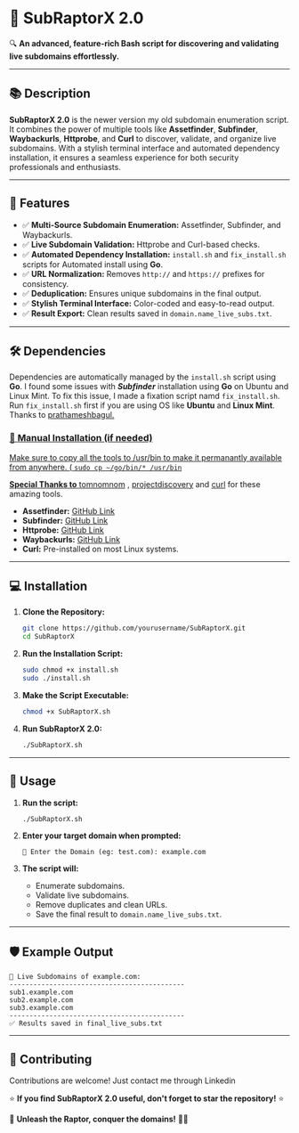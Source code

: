 
# 🦖 **SubRaptorX 2.0**  

🔍 **An advanced, feature-rich Bash script for discovering and validating live subdomains effortlessly.**  

---

## 📚 **Description**  

**SubRaptorX 2.0** is the newer version my old subdomain enumeration script. It combines the power of multiple tools like **Assetfinder**, **Subfinder**, **Waybackurls**, **Httprobe**, and **Curl** to discover, validate, and organize live subdomains. With a stylish terminal interface and automated dependency installation, it ensures a seamless experience for both security professionals and enthusiasts.  

---

## 🚀 **Features**  

- ✅ **Multi-Source Subdomain Enumeration:** Assetfinder, Subfinder, and Waybackurls.  
- ✅ **Live Subdomain Validation:** Httprobe and Curl-based checks.  
- ✅ **Automated Dependency Installation:** `install.sh` and `fix_install.sh` scripts for Automated install using ****Go****.
- ✅ **URL Normalization:** Removes `http://` and `https://` prefixes for consistency.  
- ✅ **Deduplication:** Ensures unique subdomains in the final output.  
- ✅ **Stylish Terminal Interface:** Color-coded and easy-to-read output.  
- ✅ **Result Export:** Clean results saved in `domain.name_live_subs.txt`.  

---

## 🛠️ **Dependencies**  

Dependencies are automatically managed by the `install.sh` script using ****Go****. I found some issues with ***Subfinder*** installation using ****Go**** on Ubuntu and Linux Mint. To fix this issue, I made a fixation script namd  `fix_install.sh`. Run `fix_install.sh` first if you are using OS like **Ubuntu** and **Linux Mint**. Thanks to <a href="https://medium.com/@prathameshbagul"> prathameshbagul.

### 🐧 **Manual Installation (if needed)**  
Make sure to copy all the tools to /usr/bin to make it permanantly available from anywhere.
( `sudo cp ~/go/bin/* /usr/bin`

****Special Thanks to**** [tomnomnom](https://github.com/tomnomnom) , [projectdiscovery](https://github.com/projectdiscovery) and [curl](https://github.com/curl) for these amazing tools.
- **Assetfinder:** [GitHub Link](https://github.com/tomnomnom/assetfinder)  
- **Subfinder:** [GitHub Link](https://github.com/projectdiscovery/subfinder)  
- **Httprobe:** [GitHub Link](https://github.com/tomnomnom/httprobe)  
- **Waybackurls:** [GitHub Link](https://github.com/tomnomnom/waybackurls)  
- **Curl:** Pre-installed on most Linux systems.  

---

## 💻 **Installation**  

1. **Clone the Repository:**  
   ```bash
   git clone https://github.com/yourusername/SubRaptorX.git
   cd SubRaptorX
   ```

2. **Run the Installation Script:**  
   ```bash
   sudo chmod +x install.sh
   sudo ./install.sh
   ```

3. **Make the Script Executable:**  
   ```bash
   chmod +x SubRaptorX.sh
   ```

4. **Run SubRaptorX 2.0:**  
   ```bash
   ./SubRaptorX.sh
   ```

---

## 📝 **Usage**  

1. **Run the script:**  
   ```bash
   ./SubRaptorX.sh
   ```

2. **Enter your target domain when prompted:**  
   ```
   🔗 Enter the Domain (eg: test.com): example.com
   ```

3. **The script will:**  
   - Enumerate subdomains.  
   - Validate live subdomains.  
   - Remove duplicates and clean URLs.  
   - Save the final result to `domain.name_live_subs.txt`.  
---

## 🛡️ **Example Output**  

```
🎯 Live Subdomains of example.com:
--------------------------------------------
sub1.example.com
sub2.example.com
sub3.example.com
--------------------------------------------
✅ Results saved in final_live_subs.txt
```

---

## 🤝 **Contributing**  

Contributions are welcome! Just contact me through Linkedin 

⭐ **If you find SubRaptorX 2.0 useful, don't forget to star the repository!** ⭐  

🦖 **Unleash the Raptor, conquer the domains!** 🚀✨  
